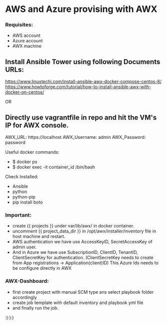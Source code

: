 # AWS and Azure provising with AWX

### Requisites:
- AWS account
- Azure account
- AWX machine

## Install Ansible Tower using following Documents URLs:
https://www.linuxtechi.com/install-ansible-awx-docker-compose-centos-8/
https://www.howtoforge.com/tutorial/how-to-install-ansible-awx-with-docker-on-centos/

   OR 

## Directly use vagrantfile in repo and hit the VM's IP for AWX console.

AWX_URL: https://localhost
AWX_Username: admin
AWX_Password: password

Useful docker commands:
- $ docker ps
- $ docker exec -it container_id /bin/bash

Check Installed:
- Ansible
- python
- python-pip
- pip install boto

### Important:
- create {{ projects }} under var/lib/awx/ in docker container.
- uncomment {{ project_data_dir }} in /opt/awx/installer/inventory file in host machine and restart.
- AWS authentication we have use AccessKeyID, SecretAccessKey of admin user.
- And in Azure we have use SubscriptionID, ClientID, TenantID, ClientSecretKey for authentication. 
  (ClientSecretKey needs to create from App registrations -> Application(client)ID)
  This Azure Ids needs to be configure directly in AWX

### AWX-Dashboard:
- first create project with manual SCM type ans select playbook folder accordingly
- create job template with default inventory and playbook yml file
- and finally run the job.

:):):)
